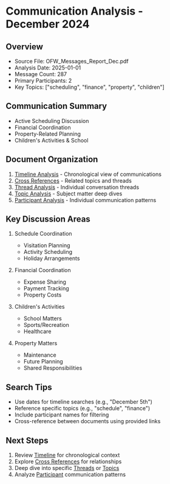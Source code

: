 # Communication Analysis - December 2024

## Overview
- Source File: OFW_Messages_Report_Dec.pdf
- Analysis Date: 2025-01-01
- Message Count: 287
- Primary Participants: 2
- Key Topics: ["scheduling", "finance", "property", "children"]

## Communication Summary
- Active Scheduling Discussion
- Financial Coordination
- Property-Related Planning
- Children's Activities & School

## Document Organization
1. [Timeline Analysis](timeline.md) - Chronological view of communications
2. [Cross References](cross_references.md) - Related topics and threads
3. [Thread Analysis](threads/) - Individual conversation threads
4. [Topic Analysis](topics/) - Subject matter deep dives
5. [Participant Analysis](participants/) - Individual communication patterns

## Key Discussion Areas
1. Schedule Coordination
   - Visitation Planning
   - Activity Scheduling
   - Holiday Arrangements

2. Financial Coordination
   - Expense Sharing
   - Payment Tracking
   - Property Costs

3. Children's Activities
   - School Matters
   - Sports/Recreation
   - Healthcare

4. Property Matters
   - Maintenance
   - Future Planning
   - Shared Responsibilities

## Search Tips
- Use dates for timeline searches (e.g., "December 5th")
- Reference specific topics (e.g., "schedule", "finance")
- Include participant names for filtering
- Cross-reference between documents using provided links

## Next Steps
1. Review [Timeline](timeline.md) for chronological context
2. Explore [Cross References](cross_references.md) for relationships
3. Deep dive into specific [Threads](threads/) or [Topics](topics/)
4. Analyze [Participant](participants/) communication patterns
